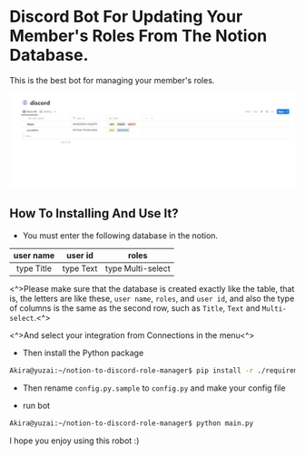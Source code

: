 # Discord Bot For Updating Your Member's Roles From The Notion Database.

This is the best bot for managing your member's roles.

![notion database](https://raw.githubusercontent.com/yuzaiakira/notion-to-discord-role-manager/main/docs/Notion.png?raw=true)

## How To Installing And Use It?

- You must enter the following database in the notion.

|  user name |  user id  |       roles       |
|:----------:|:---------:|:-----------------:|
| type Title | type Text | type Multi-select |

<^>Please make sure that the database is created exactly like the table, that is, the letters are like these, `user name`, `roles`, and `user id`, and also the type of columns is the same as the second row, such as `Title`, `Text` and `Multi-select`.<^>

<^>And select your integration from Connections in the menu<^>

- Then install the Python package
```bash
Akira@yuzai:~/notion-to-discord-role-manager$ pip install -r ./requirements.txt
```

- Then rename `config.py.sample` to `config.py` and make your config file 

- run bot
```bash
Akira@yuzai:~/notion-to-discord-role-manager$ python main.py
```

I hope you enjoy using this robot :)

